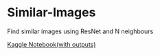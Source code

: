 # Similar-Images
Find similar images using ResNet and N neighbours

[Kaggle Notebook(with outputs)](https://www.kaggle.com/mrudhuhas/similar-images)
